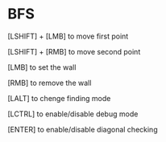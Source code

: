 # BFS

[LSHIFT] + [LMB] to move first point

[LSHIFT] + [RMB] to move second point

[LMB] to set the wall

[RMB] to remove the wall

[LALT] to chenge finding mode

[LCTRL] to enable/disable debug mode

[ENTER] to enable/disable diagonal checking
